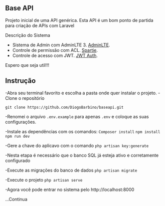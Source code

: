 ## Base API

Projeto inicial de uma API genérica.
Esta API é um bom ponto de partida para criação de APIs com Laravel

Descrição do Sistema
- Sistema de Admin com AdminLTE 3. [AdminLTE](https://github.com/jeroennoten/Laravel-AdminLTE).
- Controle de permissão com ACL. [Spartie](https://docs.spatie.be/laravel-permission/v3/introduction/).
- Controle de acesso com JWT. [JWT Auth](https://jwt-auth.readthedocs.io/en/develop/).

Espero que seja util!!!

## Instrução

-Abra seu terminal favorito e escolha a pasta onde quer instalar o projeto. 
-Clone o repositório

```git clone https://github.com/DiogoBarbino/baseapi.git```

-Renomei o arquivo `.env.example` para apenas `.env` e coloque as suas configurações.

-Instale as dependências com os comandos:
```Composer install```
```npm install```
```npm run dev```

-Gere a chave do aplicavo com o comando ```php artisan key:generate```

-Nesta etapa é necessário que o banco SQL já esteja ativo e corretamente configurado

-Execute as migrações do banco de dados ```php artisan migrate```

-Execute o projeto ```php artisan serve```

-Agora você pode entrar no sistema pelo http://localhost:8000


...Continua